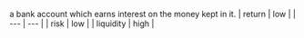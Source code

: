 a bank account which earns interest on the money kept in it.
| return | low |
| --- | --- |
| risk | low |
| liquidity | high |